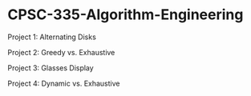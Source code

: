 # CPSC-335-Algorithm-Engineering

Project 1: Alternating Disks

Project 2: Greedy vs. Exhaustive

Project 3: Glasses Display

Project 4: Dynamic vs. Exhaustive